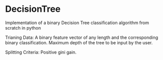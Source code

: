 # DecisionTree
Implementation of a binary Decision Tree classification algorithm from scratch in python

Trianing Data: A binary feature vector of any length and the corresponding binary classification.
Maximum depth of the tree to be input by the user.

Splitting Criteria: Positive gini gain.
